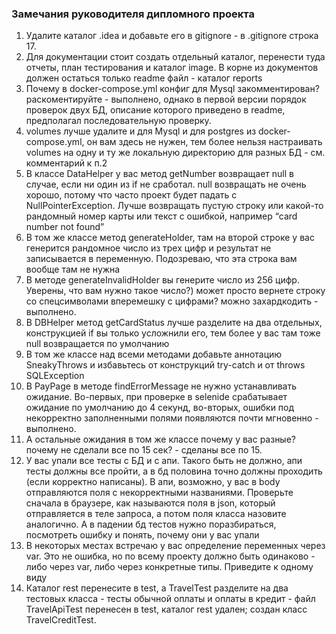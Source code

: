 ### Замечания руководителя дипломного проекта
1. Удалите каталог .idea и добавьте его в gitignore - в .gitignore строка 17.
1. Для документации стоит создать отдельный каталог, перенести туда отчеты, план тестирования и каталог image. В корне из документов должен остаться только readme файл - каталог reports
1. Почему в docker-compose.yml конфиг для Mysql закомментирован? раскоментируйте - выполнено, однако в первой версии порядок проверок двух БД, описание которого приведено в readme, предполагал последовательную проверку.
1. volumes лучше удалите и для Mysql и для postgres из docker-compose.yml, он вам здесь не нужен, тем более нельзя настраивать volumes на одну и ту же локальную директорию для разных БД - см. комментарий к п.2
1. В классе DataHelper у вас метод getNumber возвращает null в случае, если ни один из if не сработал. null возвращать не очень хорошо, потому что часто проект будет падать с NullPointerException. Лучше возвращать пустую строку или какой-то рандомный номер карты или текст с ошибкой, например “card number not found”
1. В том же классе метод generateHolder, там на второй строке у вас генерится рандомное число из трех цифр и результат не записывается в переменную. Подозреваю, что эта строка вам вообще там не нужна
1. В методе generateInvalidHolder вы генерите число из 256 цифр. Уверены, что вам нужно такое число?) может просто вернете строку со спецсимволами вперемешку с цифрами? можно захардкодить - выполнено.
1. В DBHelper метод getCardStatus лучше разделите на два отдельных, конструкцией if вы только усложнили его, тем более у вас там тоже null возвращается по умолчанию
1. В том же классе над всеми методами добавьте аннотацию SneakyThrows и избавьтесь от конструкций try-catch и от throws SQLException
1. В PayPage в методе findErrorMessage не нужно устанавливать ожидание. Во-первых, при проверке в selenide срабатывает ожидание по умолчанию до 4 секунд, во-вторых, ошибки под некорректно заполненными полями появляются почти мгновенно - выполнено.
1. А остальные ожидания в том же классе почему у вас разные? почему не сделали все по 15 сек? - сделаны все по 15. 
1. У вас упали все тесты с БД и с апи. Такого быть не должно, апи тесты должны все пройти, а в бд половина точно должны проходить (если корректно написаны). В апи, возможно, у вас в body отправляются поля с некорректными названиями. Проверьте сначала в браузере, как называются поля в json, который отправляется в теле запроса, а потом поля класса назовите аналогично. А в падении бд тестов нужно поразбираться, посмотреть ошибку и понять, почему они у вас упали
1. В некоторых местах встречаю у вас определение переменных через var. Это не ошибка, но по всему проекту должно быть одинаково - либо через var, либо через конкретные типы. Приведите к одному виду
1. Каталог rest перенесите в test, а TravelTest разделите на два тестовых класса - тесты обычной оплаты и оплаты в кредит - файл TravelApiTest перенесен в test, каталог rest удален; создан класс TravelCreditTest.